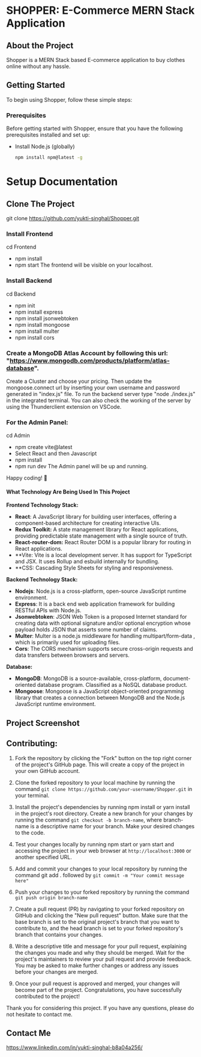 # SHOPPER: E-Commerce MERN Stack Application
## About the Project
Shopper is a MERN Stack based E-commerce application to buy clothes online without any hassle.

<!-- GETTING STARTED -->
## Getting Started
To begin using Shopper, follow these simple steps:

### Prerequisites
Before getting started with Shopper, ensure that you have the following prerequisites installed and set up:
* Install Node.js (globally)
  ```sh
  npm install npm@latest -g
  ```
  
# Setup Documentation

## Clone The Project
git clone https://github.com/yukti-singhal/Shopper.git

### Install Frontend
cd Frontend
- npm install
- npm start
The frontend will be visible on your localhost.

### Install Backend
cd Backend
- npm init
- npm install express
- npm install jsonwebtoken
- npm install mongoose
- npm install multer
- npm install cors

### Create a MongoDB Atlas Account by following this url: "https://www.mongodb.com/products/platform/atlas-database".
Create a Cluster and choose your pricing. 
Then update the mongoose.connect url by inserting your own username and password generated in "index.js" file.
To run the backend server type "node ./index.js" in the integrated terminal.
You can also check the working of the server by using the Thunderclient extension on VSCode.

### For the Admin Panel:
cd Admin
- npm create vite@latest
- Select React and then Javascript
- npm install
- npm run dev
The Admin panel will be up and running.

Happy coding! 🚀

#### What Technology Are Being Used In This Project

**Frontend Technology Stack:** 
- **React**: A JavaScript library for building user interfaces, offering a component-based architecture for creating interactive UIs.
- **Redux Toolkit:** A state management library for React applications, providing predictable state management with a single source of truth.
- **React-router-dom:** React Router DOM is a popular library for routing in React applications.
- **Vite: Vite is a local development server. It has support for TypeScript and JSX. It uses Rollup and esbuild internally for bundling.
- **CSS: Cascading Style Sheets for styling and responsiveness.

**Backend Technology Stack:**
- **Nodejs**: Node.js is a cross-platform, open-source JavaScript runtime environment.
- **Express**: It is a back end web application framework for building RESTful APIs with Node.js.
- **Jsonwebtoken**: JSON Web Token is a proposed Internet standard for creating data with optional signature and/or optional encryption whose payload holds JSON that asserts some number of claims.
- **Multer**: Multer is a node.js middleware for handling multipart/form-data , which is primarily used for uploading files.
- **Cors**: The CORS mechanism supports secure cross-origin requests and data transfers between browsers and servers.

**Database:**
- **MongoDB**: MongoDB is a source-available, cross-platform, document-oriented database program. Classified as a NoSQL database product.
- **Mongoose**: Mongoose is a JavaScript object-oriented programming library that creates a connection between MongoDB and the Node.js JavaScript runtime environment.

## Project Screenshot


## Contributing:

1. Fork the repository by clicking the "Fork" button on the top right corner of the project's GitHub page. This will create a copy of the project in your own GitHub account.

2. Clone the forked repository to your local machine by running the command ``` git clone https://github.com/your-username/Shopper.git ``` in your terminal.

3. Install the project's dependencies by running npm install or yarn install in the project's root directory.
Create a new branch for your changes by running the command ``` git checkout -b branch-name ```, where branch-name is a descriptive name for your branch.
Make your desired changes to the code.

4. Test your changes locally by running npm start or yarn start and accessing the project in your web browser at ``` http://localhost:3000 ``` or another specified URL.
5. Add and commit your changes to your local repository by running the command git add . followed by ``` git commit -m "Your commit message here" ```

6. Push your changes to your forked repository by running the command ``` git push origin branch-name ```

7. Create a pull request (PR) by navigating to your forked repository on GitHub and clicking the "New pull request" button. Make sure that the base branch is set to the original project's branch that you want to contribute to, and the head branch is set to your forked repository's branch that contains your changes.

8. Write a descriptive title and message for your pull request, explaining the changes you made and why they should be merged.
Wait for the project's maintainers to review your pull request and provide feedback. You may be asked to make further changes or address any issues before your changes are merged.

9. Once your pull request is approved and merged, your changes will become part of the project. Congratulations, you have successfully contributed to the project!

Thank you for considering this project. If you have any questions, please do not hesitate to contact me.


## Contact Me
https://www.linkedin.com/in/yukti-singhal-b8a04a256/
